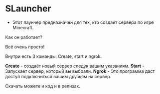 # SLauncher

- Этот лаунчер предназначен для тех, кто создаёт сервера по игре Minecraft.

Как он работает?

Всё очень просто!

Внутри есть 3 команды:
Create, start и ngrok.

**Create** - создаёт новый сервер следуя вашим указаниям.
**Start** - Запускает сервер, который вы выбрали.
**Ngrok** - Это программа даст доступ подключиться вашим друзьям на сервер.

Скачать можете и код и в релизах.